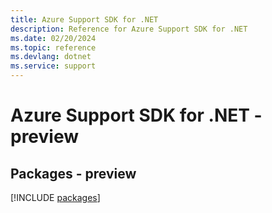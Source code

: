 ```yaml
---
title: Azure Support SDK for .NET
description: Reference for Azure Support SDK for .NET
ms.date: 02/20/2024
ms.topic: reference
ms.devlang: dotnet
ms.service: support
---
```

# Azure Support SDK for .NET - preview
## Packages - preview
[!INCLUDE [packages](support-index.md)]